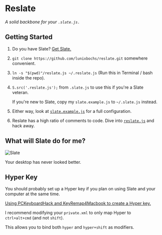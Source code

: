 Reslate
=======

*A solid backbone for your `.slate.js.`*

Getting Started
-------

1. Do you have Slate? [Get Slate.](https://github.com/jigish/slate)

2. `git clone https://github.com/lunixbochs/reslate.git` somewhere convenient.

2. `ln -s "$(pwd)"/reslate.js ~/.reslate.js` (Run this in Terminal / bash inside the repo).

3. `S.src('.reslate.js');` from `.slate.js` to use this if you're a Slate veteran.

    If you're new to Slate, copy my `slate.example.js` to `~/.slate.js` instead.

4. Either way, look at [`slate.example.js`](/slate.example.js) for a full configuration.

5. Reslate has a high ratio of comments to code. Dive into [`reslate.js`](/reslate.js) and hack away.

What will Slate do for me?
-------

![Slate](http://bochs.info/img/slate.gif)

Your desktop has never looked better.

Hyper Key
-------
You should probably set up a Hyper key if you plan on using Slate and your computer at the same time.

[Using PCKeyboardHack and KeyRemap4Macbook to create a Hyper key.](http://www.leancrew.com/all-this/2012/11/shift-control-option-command-on-caps-lock/)

I recommend modifying your `private.xml` to only map Hyper to `ctrl+alt+cmd` (and not `shift`).

This allows you to bind both `hyper` and `hyper+shift` as modifiers.

